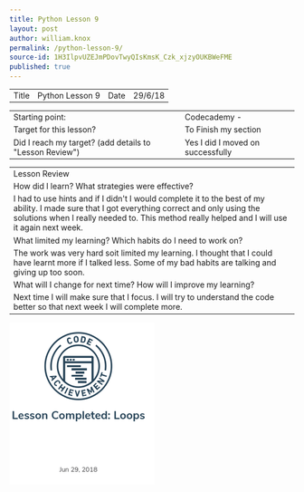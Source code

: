```yaml
---
title: Python Lesson 9
layout: post
author: william.knox
permalink: /python-lesson-9/
source-id: 1H3IlpvUZEJmPDovTwyQIsKmsK_Czk_xjzyOUKBWeFME
published: true
---
```

<table>
  <tr>
    <td>Title</td>
    <td>Python Lesson 9</td>
    <td>Date</td>
    <td>29/6/18</td>
  </tr>
</table>


<table>
  <tr>
    <td>Starting point:</td>
    <td>Codecademy -</td>
  </tr>
  <tr>
    <td>Target for this lesson?</td>
    <td>To Finish my section </td>
  </tr>
  <tr>
    <td>Did I reach my target? 
(add details to "Lesson Review")</td>
    <td> Yes I did I moved on successfully </td>
  </tr>
</table>


<table>
  <tr>
    <td>Lesson Review</td>
  </tr>
  <tr>
    <td>How did I learn? What strategies were effective? </td>
  </tr>
  <tr>
    <td> I  had to use hints and if I didn't I would complete it to the best of my ability. I made sure that I got everything correct and only using the solutions when I really needed to. This method really helped and I will use it again next week.</td>
  </tr>
  <tr>
    <td>What limited my learning? Which habits do I need to work on? </td>
  </tr>
  <tr>
    <td> The work was very hard soit limited my learning. I thought that I could have learnt more if I talked less. Some of my bad habits are talking and giving up too soon.</td>
  </tr>
  <tr>
    <td>What will I change for next time? How will I improve my learning?</td>
  </tr>
  <tr>
    <td>Next time I will make sure that I focus. I will try to understand the code better so that next week I will complete more.</td>
  </tr>
</table>
<img src = "/images/Screenshot 2018-07-13 at 13.35.41.png">


